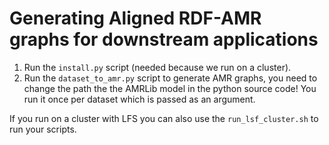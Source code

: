 # Generating Aligned RDF-AMR graphs for downstream applications

1. Run the `install.py` script (needed because we run on a cluster).
2. Run the `dataset_to_amr.py` script to generate AMR graphs, you need to change the path the the AMRLib model in the python source code! You run it once per dataset which is passed as an argument.

If you run on a cluster with LFS you can also use the `run_lsf_cluster.sh` to run your scripts.

